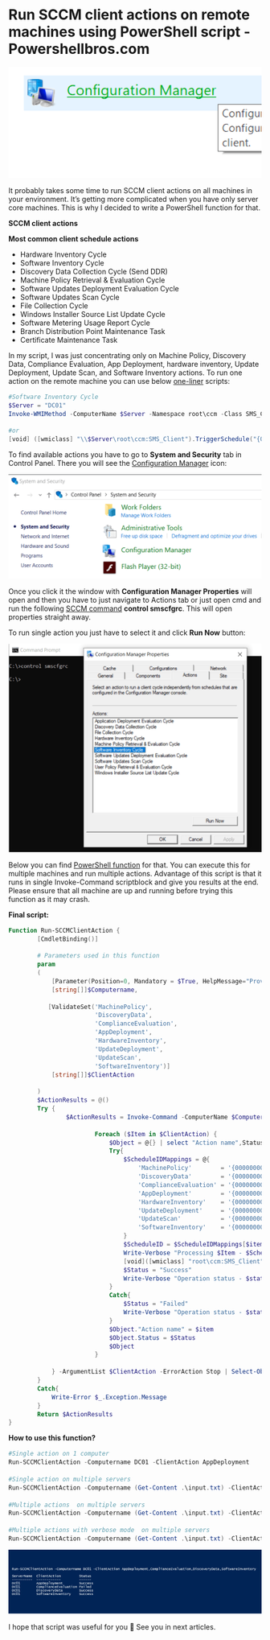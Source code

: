 # Run SCCM client actions on remote machines using PowerShell script - Powershellbros.com
![](../Images/Run%20SCCM%20client%20actions%20on%20remote%20machines%20using%20PowerShell%20script%20-%20Powershellbros.com/configuration-manager.png)

It probably takes some time to run SCCM client actions on all machines in your environment. It’s getting more complicated when you have only server core machines. This is why I decided to write a PowerShell function for that.

**SCCM client actions**

**Most common client schedule actions**

*   Hardware Inventory Cycle
*   Software Inventory Cycle
*   Discovery Data Collection Cycle (Send DDR)
*   Machine Policy Retrieval & Evaluation Cycle
*   Software Updates Deployment Evaluation Cycle
*   Software Updates Scan Cycle
*   File Collection Cycle
*   Windows Installer Source List Update Cycle
*   Software Metering Usage Report Cycle
*   Branch Distribution Point Maintenance Task
*   Certificate Maintenance Task

In my script, I was just concentrating only on Machine Policy, Discovery Data, Compliance Evaluation, App Deployment, hardware inventory, Update Deployment, Update Scan, and Software Inventory actions. To run one action on the remote machine you can use below [one-liner](https://www.powershellbros.com/category/one-liner/) scripts:

```powershell
#Software Inventory Cycle
$Server = "DC01"
Invoke-WMIMethod -ComputerName $Server -Namespace root\ccm -Class SMS_CLIENT -Name TriggerSchedule "{00000000-0000-0000-0000-000000000002}"

#or
[void] ([wmiclass] "\\$Server\root\ccm:SMS_Client").TriggerSchedule("{00000000-0000-0000-0000-000000000002}"); 

```

To find available actions you have to go to **System and Security** tab in Control Panel. There you will see the [Configuration Manager](https://docs.microsoft.com/en-us/previous-versions/system-center/system-center-2012-R2/gg682067(v=technet.10)) icon:

![](../Images/Run%20SCCM%20client%20actions%20on%20remote%20machines%20using%20PowerShell%20script%20-%20Powershellbros.com/control-panel.png)

Once you click it the window with **Configuration Manager Properties** will open and then you have to just navigate to Actions tab or just open cmd and run the following [SCCM command](https://www.systemcenterdudes.com/configuration-manager-2012-client-command-list/) **control smscfgrc**. This will open properties straight away.

To run single action you just have to select it and click **Run Now** button:

[![SCCM client actions properties](../Images/Run%20SCCM%20client%20actions%20on%20remote%20machines%20using%20PowerShell%20script%20-%20Powershellbros.com/SCCM-client-actions-1.png)](https://i2.wp.com/www.powershellbros.com/wp-content/uploads/2019/07/SCCM-client-actions-1.png?ssl=1)

Below you can find [PowerShell function](https://www.powershellbros.com/category/functions/) for that. You can execute this for multiple machines and run multiple actions. Advantage of this script is that it runs in single Invoke-Command scriptblock and give you results at the end. Please ensure that all machine are up and running before trying this function as it may crash.

**Final script:**

```powershell
Function Run-SCCMClientAction {
        [CmdletBinding()]
                
        # Parameters used in this function
        param
        ( 
            [Parameter(Position=0, Mandatory = $True, HelpMessage="Provide server names", ValueFromPipeline = $true)] 
            [string[]]$Computername,
 
           [ValidateSet('MachinePolicy', 
                        'DiscoveryData', 
                        'ComplianceEvaluation', 
                        'AppDeployment',  
                        'HardwareInventory', 
                        'UpdateDeployment', 
                        'UpdateScan', 
                        'SoftwareInventory')] 
            [string[]]$ClientAction
   
        ) 
        $ActionResults = @()
        Try { 
                $ActionResults = Invoke-Command -ComputerName $Computername {param($ClientAction)
 
                        Foreach ($Item in $ClientAction) {
                            $Object = @{} | select "Action name",Status
                            Try{
                                $ScheduleIDMappings = @{ 
                                    'MachinePolicy'        = '{00000000-0000-0000-0000-000000000021}'; 
                                    'DiscoveryData'        = '{00000000-0000-0000-0000-000000000003}'; 
                                    'ComplianceEvaluation' = '{00000000-0000-0000-0000-000000000071}'; 
                                    'AppDeployment'        = '{00000000-0000-0000-0000-000000000121}'; 
                                    'HardwareInventory'    = '{00000000-0000-0000-0000-000000000001}'; 
                                    'UpdateDeployment'     = '{00000000-0000-0000-0000-000000000108}'; 
                                    'UpdateScan'           = '{00000000-0000-0000-0000-000000000113}'; 
                                    'SoftwareInventory'    = '{00000000-0000-0000-0000-000000000002}'; 
                                }
                                $ScheduleID = $ScheduleIDMappings[$item]
                                Write-Verbose "Processing $Item - $ScheduleID"
                                [void]([wmiclass] "root\ccm:SMS_Client").TriggerSchedule($ScheduleID);
                                $Status = "Success"
                                Write-Verbose "Operation status - $status"
                            }
                            Catch{
                                $Status = "Failed"
                                Write-Verbose "Operation status - $status"
                            }
                            $Object."Action name" = $item
                            $Object.Status = $Status
                            $Object
                        }
 
            } -ArgumentList $ClientAction -ErrorAction Stop | Select-Object @{n='ServerName';e={$_.pscomputername}},"Action name",Status
        }  
        Catch{
            Write-Error $_.Exception.Message 
        }   
        Return $ActionResults           
}
```

**How to use this function?**

```powershell
#Single action on 1 computer
Run-SCCMClientAction -Computername DC01 -ClientAction AppDeployment
 
#Single action on multiple servers
Run-SCCMClientAction -Computername (Get-Content .\input.txt) -ClientAction SoftwareInventory
 
#Multiple actions  on multiple servers
Run-SCCMClientAction -Computername (Get-Content .\input.txt) -ClientAction AppDeployment,ComplianceEvaluation,SoftwareInventory
 
#Multiple actions with verbose mode  on multiple servers
Run-SCCMClientAction -Computername (Get-Content .\input.txt) -ClientAction AppDeployment,ComplianceEvaluation,DiscoveryData,SoftwareInventory -Verbose
```

[![client actions](../Images/Run%20SCCM%20client%20actions%20on%20remote%20machines%20using%20PowerShell%20script%20-%20Powershellbros.com/SCCM-client-actions-function.png)](https://i0.wp.com/www.powershellbros.com/wp-content/uploads/2019/07/SCCM-client-actions-function.png?ssl=1)

I hope that script was useful for you 🙂 See you in next articles.
